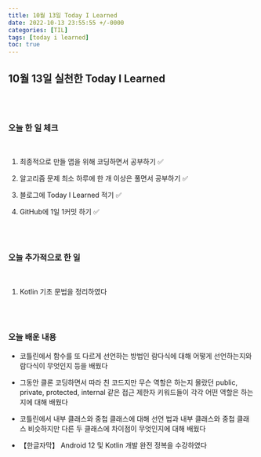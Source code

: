 ```yaml
---
title: 10월 13일 Today I Learned
date: 2022-10-13 23:55:55 +/-0000
categories: [TIL]
tags: [today i learned]
toc: true
---
```


## 10월 13일 실천한 Today I Learned

<br><br>

### 오늘 한 일 체크
<br>

1. 최종적으로 만들 앱을 위해 코딩하면서 공부하기 ✅

2. 알고리즘 문제 최소 하루에 한 개 이상은 풀면서 공부하기 ✅

3. 블로그에 Today I Learned 적기 ✅

4. GitHub에 1일 1커밋 하기 ✅

<br><br>

### 오늘 추가적으로 한 일
<br>

1. Kotlin 기초 문법을 정리하였다

<br><br>

### 오늘 배운 내용

* 코틀린에서 함수를 또 다르게 선언하는 방법인 람다식에 대해 어떻게 선언하는지와 람다식이 무엇인지 등을 배웠다

* 그동안 클론 코딩하면서 따라 친 코드지만 무슨 역할은 하는지 몰랐던 public, private, protected, internal 같은 접근 제한자 키워드들이
각각 어떤 역할은 하는지에 대해 배웠다

* 코틀린에서 내부 클래스와 중첩 클래스에 대해 선언 법과 내부 클래스와 중첩 클래스 비슷하지만 다른 두 클래스에 차이점이
무엇인지에 대해 배웠다

* 【한글자막】 Android 12 및 Kotlin 개발 완전 정복을 수강하였다
